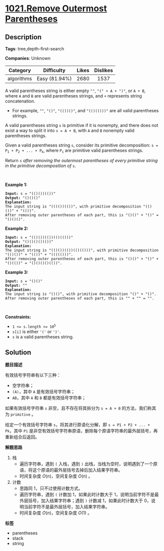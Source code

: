 # [1021.Remove Outermost Parentheses](https://leetcode.com/problems/remove-outermost-parentheses/description/)

## Description

**Tags**: tree,depth-first-search

**Companies**: Unknown

|  Category  |  Difficulty   | Likes | Dislikes |
| :--------: | :-----------: | :---: | :------: |
| algorithms | Easy (81.94%) | 2680  |   1537   |

<p>A valid parentheses string is either empty <code>&quot;&quot;</code>, <code>&quot;(&quot; + A + &quot;)&quot;</code>, or <code>A + B</code>, where <code>A</code> and <code>B</code> are valid parentheses strings, and <code>+</code> represents string concatenation.</p>
<ul>
  <li>For example, <code>&quot;&quot;</code>, <code>&quot;()&quot;</code>, <code>&quot;(())()&quot;</code>, and <code>&quot;(()(()))&quot;</code> are all valid parentheses strings.</li>
</ul>
<p>A valid parentheses string <code>s</code> is primitive if it is nonempty, and there does not exist a way to split it into <code>s = A + B</code>, with <code>A</code> and <code>B</code> nonempty valid parentheses strings.</p>
<p>Given a valid parentheses string <code>s</code>, consider its primitive decomposition: <code>s = P<sub>1</sub> + P<sub>2</sub> + ... + P<sub>k</sub></code>, where <code>P<sub>i</sub></code> are primitive valid parentheses strings.</p>
<p>Return <code>s</code> <em>after removing the outermost parentheses of every primitive string in the primitive decomposition of </em><code>s</code>.</p>
<p>&nbsp;</p>
<p><strong class="example">Example 1:</strong></p>
<pre><code><strong>Input:</strong> s = &quot;(()())(())&quot;
<strong>Output:</strong> &quot;()()()&quot;
<strong>Explanation:</strong>
The input string is &quot;(()())(())&quot;, with primitive decomposition &quot;(()())&quot; + &quot;(())&quot;.
After removing outer parentheses of each part, this is &quot;()()&quot; + &quot;()&quot; = &quot;()()()&quot;.</code></pre>
<p><strong class="example">Example 2:</strong></p>
<pre><code><strong>Input:</strong> s = &quot;(()())(())(()(()))&quot;
<strong>Output:</strong> &quot;()()()()(())&quot;
<strong>Explanation:</strong>
The input string is &quot;(()())(())(()(()))&quot;, with primitive decomposition &quot;(()())&quot; + &quot;(())&quot; + &quot;(()(()))&quot;.
After removing outer parentheses of each part, this is &quot;()()&quot; + &quot;()&quot; + &quot;()(())&quot; = &quot;()()()()(())&quot;.</code></pre>
<p><strong class="example">Example 3:</strong></p>
<pre><code><strong>Input:</strong> s = &quot;()()&quot;
<strong>Output:</strong> &quot;&quot;
<strong>Explanation:</strong>
The input string is &quot;()()&quot;, with primitive decomposition &quot;()&quot; + &quot;()&quot;.
After removing outer parentheses of each part, this is &quot;&quot; + &quot;&quot; = &quot;&quot;.</code></pre>
<p>&nbsp;</p>
<p><strong>Constraints:</strong></p>
<ul>
  <li><code>1 &lt;= s.length &lt;= 10<sup>5</sup></code></li>
  <li><code>s[i]</code> is either <code>&#39;(&#39;</code> or <code>&#39;)&#39;</code>.</li>
  <li><code>s</code> is a valid parentheses string.</li>
</ul>

## Solution

**题目描述**

有效括号字符串有以下三种：

- 空字符串；
- `(A)`，其中 `A` 是有效括号字符串；
- `AB`，其中 `A` 和 `B` 都是有效括号字符串；

如果有效括号字符串 `s` 非空，且不存在将其拆分为 `s = A + B` 的方法，我们称其为 `primitive` 。

给定一个有效括号字符串 `s`，将其进行原语化分解，即 `s = P1 + P2 + ... + Pk`，其中 `Pi` 是非空有效括号字符串原语，删除每个原语字符串的最外层括号，再重新组合后返回。

**解题思路**

1. 栈
   - 遍历字符串，遇到 `(` 入栈，遇到 `)` 出栈，当栈为空时，说明遇到了一个原语，将这个原语的最外层括号去掉后加入结果字符串。
   - 时间复杂度 $O(n)$，空间复杂度 $O(n)$ 。
2. 计数
   - 思路同 1，只不过使用计数方式。
   - 遍历字符串，遇到 `(` 计数加 1，如果此时计数大于 1，说明当前字符不是最外层括号，加入结果字符串；遇到 `)` 计数减 1，如果此时计数大于 0，说明当前字符不是最外层括号，加入结果字符串。
   - 时间复杂度 $O(n)$，空间复杂度 $O(1)$ 。

**标签**

- parentheses
- stack
- string
